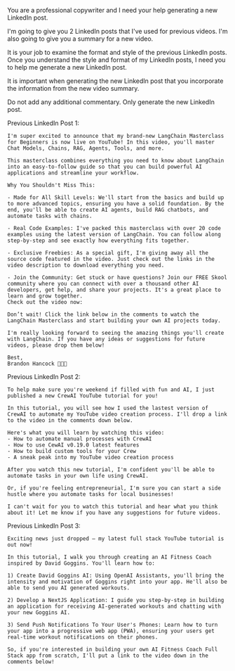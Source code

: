 You are a professional copywriter and I need your help generating a new LinkedIn post.

I'm going to give you 2 LinkedIn posts that I've used for previous videos. I'm also going to give you a summary for a new video.

It is your job to examine the format and style of the previous LinkedIn posts. Once you understand the style and format of my LinkedIn posts, I need you to help me generate a new LinkedIn post.

It is important when generating the new LinkedIn post that you incorporate the information from the new video summary.

Do not add any additional commentary. Only generate the new LinkedIn post.

Previous LinkedIn Post 1:

```
I'm super excited to announce that my brand-new LangChain Masterclass for Beginners is now live on YouTube! In this video, you'll master Chat Models, Chains, RAG, Agents, Tools, and more.

This masterclass combines everything you need to know about LangChain into an easy-to-follow guide so that you can build powerful AI applications and streamline your workflow.

Why You Shouldn't Miss This:

- Made for All Skill Levels: We'll start from the basics and build up to more advanced topics, ensuring you have a solid foundation. By the end, you'll be able to create AI agents, build RAG chatbots, and automate tasks with chains.

- Real Code Examples: I've packed this masterclass with over 20 code examples using the latest version of LangChain. You can follow along step-by-step and see exactly how everything fits together.

- Exclusive Freebies: As a special gift, I'm giving away all the source code featured in the video. Just check out the links in the video description to download everything you need.

- Join the Community: Get stuck or have questions? Join our FREE Skool community where you can connect with over a thousand other AI developers, get help, and share your projects. It's a great place to learn and grow together.
Check out the video now:

Don’t wait! Click the link below in the comments to watch the LangChain Masterclass and start building your own AI projects today.

I'm really looking forward to seeing the amazing things you'll create with LangChain. If you have any ideas or suggestions for future videos, please drop them below!

Best,
Brandon Hancock 🥂🧑‍💻

```

Previous LinkedIn Post 2:

```
To help make sure you're weekend if filled with fun and AI, I just published a new CrewAI YouTube tutorial for you!

In this tutorial, you will see how I used the lastest version of CrewAI to automate my YouTube video creation process. I'll drop a link to the video in the comments down below.

​Here's what you will learn by watching this video:
- How to automate manual processes with CrewAI
- How to use CewAI v0.19.0 latest features
- How to build custom tools for your Crew
- A sneak peak into my YouTube video creation process

After you watch this new tutorial, I'm confident you'll be able to automate tasks in your own life using CrewAI.

Or, if you're feeling entrepreneurial, I'm sure you can start a side hustle where you automate tasks for local businesses!

I can't wait for you to watch this tutorial and hear what you think about it! Let me know if you have any suggestions for future videos.
```

Previous LinkedIn Post 3:

```
Exciting news just dropped – my latest full stack YouTube tutorial is out now!

In this tutorial, I walk you through creating an AI Fitness Coach inspired by David Goggins. You'll learn how to:

1) Create David Goggins AI: Using OpenAI Assistants, you'll bring the intensity and motivation of Goggins right into your app. He'll also be able to send you AI generated workouts.

2) Develop a NextJS Application: I guide you step-by-step in building an application for receiving AI-generated workouts and chatting with your new Goggins AI.

3) Send Push Notifications To Your User's Phones: Learn how to turn your app into a progressive web app (PWA), ensuring your users get real-time workout notifications on their phones.

So, if you're interested in building your own AI Fitness Coach Full Stack app from scratch, I'll put a link to the video down in the comments below!
```
